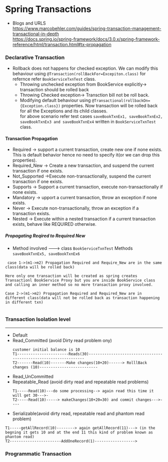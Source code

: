 # Spring Transactions
- Blogs and URLS <br/>
https://www.marcobehler.com/guides/spring-transaction-management-transactional-in-depth  <br/>
https://docs.spring.io/spring-framework/docs/3.0.x/spring-framework-reference/html/transaction.html#tx-propagation

### Declarative Transaction
- Rollback does not happens for checked exception. We can modify this behaviour using ```@Transaction(rollBackFor=Excepiton.class)``` for refernce refer ```BookServiceTxnTest``` class.
  - Throwing unchecked exception from BookService explicitly-> transaction should be rolled back
  - Throwing Checked exception-> Transction bill not be roll back.
  - Modifying default behaviour using 
    ```@Transactional(rollbackOn={Exception.class})``` properties. Now transaction will be rolled back for all the Exceptions and its child classes.<br/>
    for above scenario refer test cases ```saveBookTxnEx1, saveBookTxnEx2, saveBookTxnEx3 and saveBookTxnEx4``` written in ```BookServiceTxnTest``` class.
#### Transaction Propagation
- Required -> support a current transaction, create new one if none exists. This is default behavior hence no need to specify it(or we can drop this properties).
- Required_New -> Create a new transaction, and suspend the current transaction if one exists.
- Not_Supported ->Execute non-transactionally, suspend the current transaction if one exists.
- Supports -> Support a current transaction, execute non-transactionally if none exists.
- Mandatory -> upport a current transaction, throw an exception if none exists.
- Never -> Execute non-transactionally, throw an exception if a transaction exists.
- Nested -> Execute within a nested transaction if a current transaction exists, behave like REQUIRED otherwise.

##### Propagating Reqired to Required New
- Method involved ---> class ```BookServiceTxnTest``` Methods ```saveBookTxnEx5, saveBookTxnEx6 ```
```
 case 1->(m1->m2) Propagation Required and Require_New are in the same class(data will be rolled back)
  
Here only one transaction will be created as spring creates Transactionl BookService Proxy but you are inside BookService class and calling an inner method so no more transaction proxy involved.

Case 2->(m1->m2) Propagation Required and Required_New are in different class(data will not be rolled back as transaction happening in different txn)
       
```

### Transaction Isolation level
<hr/>

- Default
- Read_Committed (avoid Dirty read problem ony)
  ```
  customer initial balance is 10
  T1-----------------------Reads(30)-----------------------------------------------------------------
  T2-------Read(10)-------Make changes(10+20)------> RolllBack changes (10)--------------------------
  
  ```
- Read_UnCommitted
- Repeatable_Read (avoid dirty read and repeatable read problems)
  ```
  T1-----Read(10)---do some processing--> again read this time it will get 30--->-
  T2-----Read(10)-----> makeChanges(10+20=30) and commit changes--->----
  ```
- Serializable(avoid dirty read, repeatable read and phantom read problem)
 ```
 T1-----getAllRecord(10)--------> again getAllRecord(11)---> (in the begning it gets 10 and at the end 11 this kind of problem known as phantom read)
 T2-----------------------AddOneRecord(1)------------------>
 ```

### Programmatic Transaction
